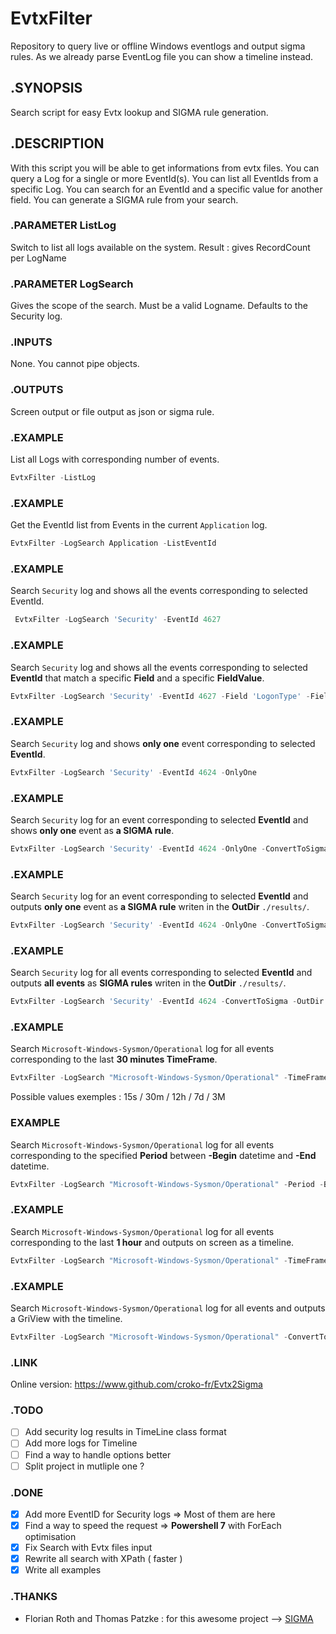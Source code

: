 # EvtxFilter

Repository to query live or offline Windows eventlogs and output sigma rules.
As we already parse EventLog file you can show a timeline instead.

## .SYNOPSIS

Search script for easy Evtx lookup and SIGMA rule generation.

## .DESCRIPTION
With this script you will be able to get informations from evtx files.
You can query a Log for a single or more EventId(s).
You can list all EventIds from a specific Log.
You can search for an EventId and a specific value for another field.
You can generate a SIGMA rule from your search.

### .PARAMETER ListLog
Switch to list all logs available on the system.
Result : gives RecordCount per LogName

### .PARAMETER LogSearch
Gives the scope of the search. Must be a valid Logname.
Defaults to the Security log.

### .INPUTS
None. You cannot pipe objects.

### .OUTPUTS
Screen output or file output as json or sigma rule.

### .EXAMPLE

List all Logs with corresponding number of events.

```powershell
EvtxFilter -ListLog
```

### .EXAMPLE

Get the EventId list from Events in the current  `Application` log.

```powershell
EvtxFilter -LogSearch Application -ListEventId
```

### .EXAMPLE

Search `Security` log and shows all the events corresponding to selected EventId.

```powershell
 EvtxFilter -LogSearch 'Security' -EventId 4627
```

### .EXAMPLE

Search `Security` log and shows all the events corresponding to selected **EventId** that match a specific **Field** and a specific **FieldValue**.

```powershell
EvtxFilter -LogSearch 'Security' -EventId 4627 -Field 'LogonType' -FieldValue 2
```

### .EXAMPLE

Search `Security` log and shows **only one** event corresponding to selected **EventId**.

```powershell
EvtxFilter -LogSearch 'Security' -EventId 4624 -OnlyOne
```

### .EXAMPLE

Search `Security` log for an event corresponding to selected **EventId** and shows **only one** event as **a SIGMA rule**.

```powershell
EvtxFilter -LogSearch 'Security' -EventId 4624 -OnlyOne -ConvertToSigma
```

### .EXAMPLE

Search `Security` log for an event corresponding to selected **EventId** and outputs **only one** event as **a SIGMA rule** writen in the **OutDir** `./results/`.

```powershell
EvtxFilter -LogSearch 'Security' -EventId 4624 -OnlyOne -ConvertToSigma -OutDir ./results/
```

### .EXAMPLE

Search `Security` log for all events corresponding to selected **EventId** and outputs **all events** as **SIGMA rules** writen in the **OutDir** `./results/`.

```powershell
EvtxFilter -LogSearch 'Security' -EventId 4624 -ConvertToSigma -OutDir ./results/
```

### .EXAMPLE

Search `Microsoft-Windows-Sysmon/Operational` log for all events corresponding to the last **30 minutes TimeFrame**.

```powershell
EvtxFilter -LogSearch "Microsoft-Windows-Sysmon/Operational" -TimeFrame 30m 
```

Possible values exemples : 15s / 30m / 12h / 7d / 3M

### EXAMPLE

Search `Microsoft-Windows-Sysmon/Operational` log for all events corresponding to the specified **Period** between **-Begin** datetime and **-End** datetime.

```powershell
EvtxFilter -LogSearch "Microsoft-Windows-Sysmon/Operational" -Period -Begin  "2021-12-20T10:00:00.000" -End  "2021-12-20T11:00:00.000"
```

### .EXAMPLE

Search `Microsoft-Windows-Sysmon/Operational` log for all events corresponding to the last **1 hour** and outputs on screen as a timeline.

```powershell
EvtxFilter -LogSearch "Microsoft-Windows-Sysmon/Operational" -TimeFrame 1h -ConvertToTimeLine
```

### .EXAMPLE

Search `Microsoft-Windows-Sysmon/Operational` log for all events and outputs a GriView with the timeline.

```powershell
EvtxFilter -LogSearch "Microsoft-Windows-Sysmon/Operational" -ConvertToTimeLine | Out-GridView
```

### .LINK

Online version: https://www.github.com/croko-fr/Evtx2Sigma

### .TODO

- [ ] Add security log results in TimeLine class format
- [ ] Add more logs for Timeline
- [ ] Find a way to handle options better
- [ ] Split project in mutliple one ?

### .DONE

- [x] Add more EventID for Security logs => Most of them are here
- [x] Find a way to speed the request => **Powershell 7** with ForEach optimisation
- [x] Fix Search with Evtx files input
- [x] Rewrite all search with XPath ( faster )
- [x] Write all examples

### .THANKS

- Florian Roth and Thomas Patzke : for this awesome project --> [SIGMA](https://github.com/SigmaHQ/sigma)


